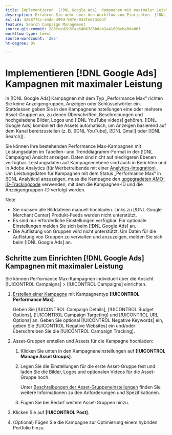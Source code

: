 ```yaml
---
title: Implementieren  [!DNL Google Ads]  Kampagnen mit maximaler Leistung
description: Erfahren Sie mehr über den Workflow zum Einrichten  [!DNL Google Ads]  Kampagnen mit maximaler Leistung.
exl-id: 4208774c-e4dd-499d-987e-933fe073c04f
feature: Search Campaign Management
source-git-commit: 283fced2b3faa64b6383b6ab2a41696cba0da06f
workflow-type: tm+mt
source-wordcount: '285'
ht-degree: 0%

---
```


# Implementieren [!DNL Google Ads] Kampagnen mit maximaler Leistung

In [!DNL Google Ads] Kampagnen mit dem Typ „Performance Max“ richten Sie keine Anzeigengruppen, Anzeigen oder Schlüsselwörter ein. Stattdessen geben Sie in den Kampagneneinstellungen eine oder mehrere Asset-Gruppen an, zu denen Überschriften, Beschreibungen und hochgeladene Bilder, Logos und [!DNL YouTube videos] gehören. [!DNL Google Ads] kombiniert die Assets automatisch, um Anzeigen basierend auf dem Kanal bereitzustellen (z. B. [!DNL YouTube], [!DNL Gmail] oder [!DNL Search]).

Sie können Ihre bestehenden Performance Max-Kampagnen mit Leistungsdaten im Tabellen- und Trenddiagramm-Format in der [!DNL Campaigns] Ansicht anzeigen. Daten sind nicht auf niedrigeren Ebenen verfügbar. Leistungsdaten auf Kampagnenebene sind auch in Berichten und in Adobe Analytics (für Werbetreibende mit einer [Analytics-Integration) ](/help/integrations/analytics/overview.md). Um Leistungsdaten für Kampagnen mit dem Status „Performance Max“ in [!DNL Analytics] anzuzeigen, muss die Kampagne den [upgegradeten AMO-ID-Trackingcode](/help/integrations/analytics/ids.md#amo-id-formats) verwenden, mit dem die Kampagnen-ID und die Anzeigengruppen-ID verfolgt werden.

>[!NOTE]
>
>* Sie müssen alle Bilddateien manuell hochladen. Links zu [!DNL Google Merchant Center] Produkt-Feeds werden nicht unterstützt.
>* Es sind nur erforderliche Einstellungen verfügbar. Für optionale Einstellungen melden Sie sich beim [!DNL Google Ads] an.
>* Die Auflistung von Gruppen wird nicht unterstützt. Um Daten für die Auflistung von Gruppen zu verwalten und anzuzeigen, melden Sie sich beim [!DNL Google Ads] an.

## Schritte zum Einrichten [!DNL Google Ads] Kampagnen mit maximaler Leistung

Sie können Performance Max-Kampagnen individuell über die Ansicht [!UICONTROL Campaigns] > [!UICONTROL Campaigns] einrichten.

1. [Erstellen einer Kampagne](/help/search-social-commerce/campaign-management/campaigns/campaign-manage.md) mit Kampagnentyp **[!UICONTROL Performance Max]**.

   Geben Sie [!UICONTROL Campaign Details], [!UICONTROL Budget Options], [!UICONTROL Campaign Targeting] und [!UICONTROL URL Options] an. Geben Sie optional [!UICONTROL Negative Keywords] ein, geben Sie [!UICONTROL Negative Websites] ein und/oder überschreiben Sie die [!UICONTROL Campaign Tracking].

1. Asset-Gruppen erstellen und Assets für die Kampagne hochladen:

   1. Klicken Sie unten in den Kampagneneinstellungen auf **[!UICONTROL Manage Asset Groups]**.

   1. Legen Sie die Einstellungen für die erste Asset-Gruppe fest und laden Sie die Bilder, Logos und optionalen Videos für die Asset-Gruppe hoch.

      Unter [Beschreibungen der Asset-Gruppeneinstellungen](/help/search-social-commerce/campaign-management/campaigns/campaign-settings-google.md) finden Sie weitere Informationen zu den Anforderungen und Spezifikationen.

   1. Fügen Sie bei Bedarf weitere Asset-Gruppen hinzu.

1. Klicken Sie auf **[!UICONTROL Post]**.

1. (Optional) Fügen Sie die Kampagne zur Optimierung einem hybriden Portfolio hinzu.
